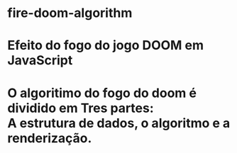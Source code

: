 # fire-doom-algorithm
<h1>Efeito do fogo do jogo DOOM em JavaScript<h1>
<p>O algoritimo do fogo do doom é dividido em Tres partes:<br>A estrutura de dados, o algoritmo e a renderização.<p>
